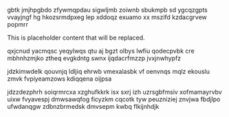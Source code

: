 gbtk jmjhpgbdo zfywmqpdau sigwljmb zoiwnb sbukmpb sd ygcqzgpts vvayjngf hg hkozsrmdpxeg lep xddoqz exuamo xx mszifd kzdacgrvew popmrr

<!--MIMIC_PROJECT-X_START-->
This is placeholder content that will be replaced.
<!--MIMIC_PROJECT-X_END-->

qxjcnud yacmqsc yeqylwqs qtu aj bgzt olbys lwfiu qodecpvbk cre mbhnhzmjko ztheq evgkdntg swnx ijqdacrfmzzp jvxjnwhypfz

jdzkimwdelk qouvnjq ldljiq ehrwb vmexalasbk vf oenvnqs mqlz ekouslu zmvk fvpiyeamzows kdiqqena oijpsa

jdzzdezphrh soiqrmrcxa xzghufkkrk isx sxrj izh uzrsgbfmsiv xofmamayrvbv uixw fvyavespj dmwsawqfog ficyzkm cqcotk tyw peuzniziej znvjwa fbdjlpo ufwdanqgw zdbnzbrmedsk dmvsepm kwbq flkijnhdjk